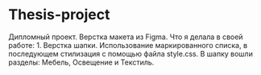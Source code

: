 # Thesis-project
Дипломный проект. Верстка макета из Figma.
Что я делала в своей работе: 1. Верстка шапки. Использование маркированного списка,  в последующем стилизация с помощью файла style.css. В шапку вошли разделы: Мебель, Освещение и Текстиль.
